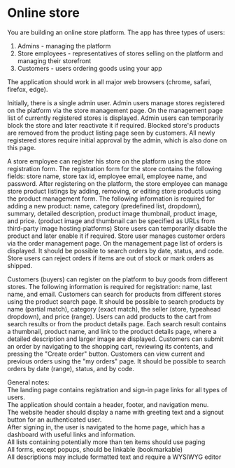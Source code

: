 # Online store

You are building an online store platform. The app has three types of users:  
1. Admins - managing the platform  
2. Store employees - representatives of stores selling on the platform and managing their storefront  
3. Customers - users ordering goods using your app  

The application should work in all major web browsers (chrome, safari, firefox, edge).  

Initially, there is a single admin user.
Admin users manage stores registered on the platform via the store management page. On the management page list of currently registered stores is displayed. Admin users can temporarily block the store and later reactivate it if required. Blocked store's products are removed from the product listing page seen by customers. All newly registered stores require initial approval by the admin, which is also done on this page.

A store employee can register his store on the platform using the store registration form.
The registration form for the store contains the following fields: store name, store tax id, employee email, employee name, and password.
After registering on the platform, the store employee can manage store product listings by adding, removing, or editing store products using the product management form.
The following information is required for adding a new product: name, category (predefined list, dropdown), summary, detailed description, product image thumbnail, product image, and price. (product image and thumbnail can be specified as URLs from third-party image hosting platforms)
Store users can temporarily disable the product and later enable it if required.
Store user manages customer orders via the order management page. On the management page list of orders is displayed. It should be possible to search orders by date, status, and code. Store users can reject orders if items are out of stock or mark orders as shipped.

Customers (buyers) can register on the platform to buy goods from different stores. The following information is required for registration: name, last name, and email.
Customers can search for products from different stores using the product search page. It should be possible to search products by name (partial match), category (exact match), the seller (store, typeahead dropdown), and price (range). Users can add products to the cart from search results or from the product details page. Each search result contains a thumbnail, product name, and link to the product details page, where a detailed description and larger image are displayed.
Customers can submit an order by navigating to the shopping cart, reviewing its contents, and pressing the "Create order" button.
Customers can view current and previous orders using the "my orders" page. It should be possible to search orders by date (range), status, and by code.



General notes:  
The landing page contains registration and sign-in page links for all types of users.  
The application should contain a header, footer, and navigation menu.  
The website header should display a name with greeting text and a signout button for an authenticated user.  
After signing in, the user is navigated to the home page, which has a dashboard with useful links and information.  
All lists containing potentially  more than ten items should use paging  
All forms, except popups, should be linkable (bookmarkable)  
All descriptions may include formatted text and require a WYSIWYG editor  

